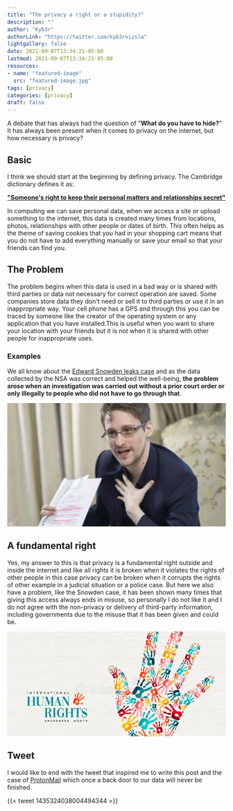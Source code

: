 ```yaml
---
title: "The privacy a right or a stupidity?"
description: ""
author: "Kyb3r"
authorLink: "https://twitter.com/kyb3rvizsla"
lightgallery: false
date: 2021-09-07T13:34:21-05:00
lastmod: 2021-09-07T13:34:21-05:00
resources:
- name: "featured-image"
  src: "featured-image.jpg"
tags: [privacy]
categories: [privacy]
draft: false
---
```

A debate that has always had the question of "**What do you have to hide?**" It has always been present when it comes to privacy on the internet, but how necessary is privacy?

## Basic
I think we should start at the beginning by defining privacy. The Cambridge dictionary defines it as:

**["Someone's right to keep their personal matters and relationships secret"](https://dictionary.cambridge.org/us/dictionary/english/privacy)**

In computing we can save personal data, when we access a site or upload something to the internet, this data is created many times from locations, photos, relationships with other people or dates of birth. This often helps as the theme of saving cookies that you had in your shopping cart means that you do not have to add everything manually or save your email so that your friends can find you.

## The Problem

The problem begins when this data is used in a bad way or is shared with third parties or data not necessary for correct operation are saved. Some companies store data they don't need or sell it to third parties or use it in an inappropriate way. Your cell phone has a GPS and through this you can be traced by someone like the creator of the operating system or any application that you have installed.This is useful when you want to share your location with your friends but it is not when it is shared with other people for inappropriate uses.

### Examples

We all know about the [Edward Snowden leaks case](https://en.wikipedia.org/wiki/Edward_Snowden) and as the data collected by the NSA was correct and helped the well-being, **the problem arose when an investigation was carried out without a prior court order or only illegally to people who did not have to go through that**.

![Snowden](snowden.jpeg)

## A fundamental right
Yes, my answer to this is that privacy is a fundamental right outside and inside the internet and like all rights it is broken when it violates the rights of other people in this case privacy can be broken when it corrupts the rights of other example in a judicial situation or a police case. But here we also have a problem, like the Snowden case, it has been shown many times that giving this access always ends in misuse, so personally I do not like it and I do not agree with the non-privacy or delivery of third-party information, including governments due to the misuse that it has been given and could be.

![Rights](rights.jpeg)

## Tweet

I would like to end with the tweet that inspired me to write this post and the case of [ProtonMail](https://twitter.com/tenacioustek/status/1434604102676271106) which once a back door to our data will never be finished.

{{< tweet 1435324038004494344 >}}